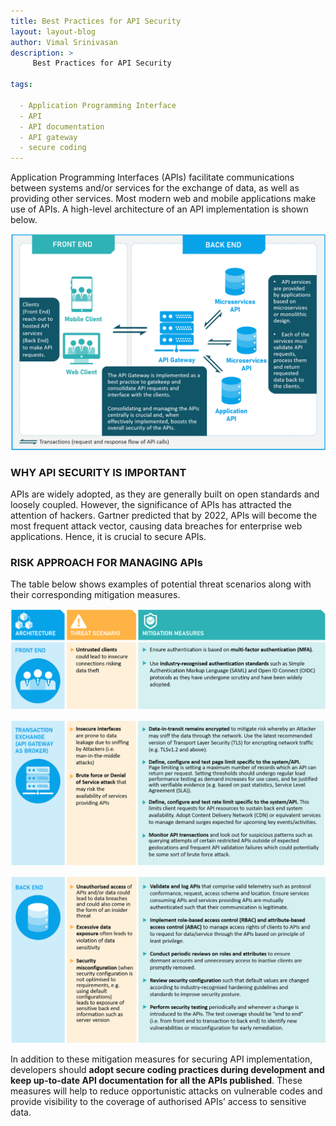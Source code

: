 ```yaml
---
title: Best Practices for API Security
layout: layout-blog
author: Vimal Srinivasan 
description: >
     Best Practices for API Security

tags:

  - Application Programming Interface
  - API
  - API documentation
  - API gateway
  - secure coding
---
```

Application Programming Interfaces (APIs) facilitate communications between systems and/or services for the exchange of data, as well as providing other services.  Most modern web and mobile applications make use of APIs. A high-level architecture of an API implementation is shown below.

![API_implementation](/assets/img/API-implementation.png)

### WHY API SECURITY IS IMPORTANT
APIs are widely adopted, as they are generally built on open standards and loosely coupled. However, the significance of APIs has attracted the attention of hackers. Gartner predicted that by 2022, APIs will become the most frequent attack vector, causing data breaches for enterprise web applications. Hence, it is crucial to secure APIs.

### RISK APPROACH FOR MANAGING APIs
The table below shows examples of potential threat scenarios along with their corresponding mitigation measures.

![API_riskapproach](/assets/img/API-threatscenario01.png)

![API_riskapproach](/assets/img/API-threatscenario02.png)

![API_riskapproach](/assets/img/API-threatscenario03.png)

In addition to these mitigation measures for securing API implementation, developers should **adopt secure coding practices during development and keep up-to-date API documentation for all the APIs published**. These measures will help to reduce opportunistic attacks on vulnerable codes and provide visibility to the coverage of authorised APIs’ access to sensitive data.
